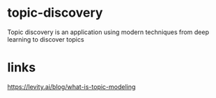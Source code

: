 # topic-discovery
Topic discovery is an application using modern techniques from deep learning to discover topics 

# links
https://levity.ai/blog/what-is-topic-modeling
